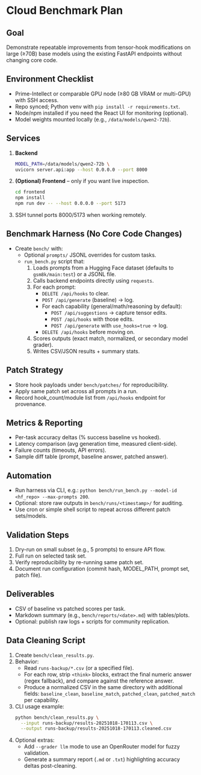 # Cloud Benchmark Plan

## Goal
Demonstrate repeatable improvements from tensor-hook modifications on large (≥70B) base models using the existing FastAPI endpoints without changing core code.

## Environment Checklist
- Prime-Intellect or comparable GPU node (≥80 GB VRAM or multi-GPU) with SSH access.
- Repo synced; Python venv with `pip install -r requirements.txt`.
- Node/npm installed if you need the React UI for monitoring (optional).
- Model weights mounted locally (e.g., `/data/models/qwen2-72b`).

## Services
1. **Backend**
   ```bash
   MODEL_PATH=/data/models/qwen2-72b \
   uvicorn server.api:app --host 0.0.0.0 --port 8000
   ```
2. **(Optional) Frontend** – only if you want live inspection.
   ```bash
   cd frontend
   npm install
   npm run dev -- --host 0.0.0.0 --port 5173
   ```
3. SSH tunnel ports 8000/5173 when working remotely.

## Benchmark Harness (No Core Code Changes)
- Create `bench/` with:
  - Optional `prompts/` JSONL overrides for custom tasks.
  - `run_bench.py` script that:
    1. Loads prompts from a Hugging Face dataset (defaults to `gsm8k/main:test`) or a JSONL file.
    2. Calls backend endpoints directly using `requests`.
    3. For each prompt:
       - `DELETE /api/hooks` to clear.
       - `POST /api/generate` (baseline) → log.
       - For each capability (general/math/reasoning by default):
         - `POST /api/suggestions` → capture tensor edits.
         - `POST /api/hooks` with those edits.
         - `POST /api/generate` with `use_hooks=true` → log.
       - `DELETE /api/hooks` before moving on.
    4. Scores outputs (exact match, normalized, or secondary model grader).
    5. Writes CSV/JSON results + summary stats.

## Patch Strategy
- Store hook payloads under `bench/patches/` for reproducibility.
- Apply same patch set across all prompts in a run.
- Record hook_count/module list from `/api/hooks` endpoint for provenance.

## Metrics & Reporting
- Per-task accuracy deltas (% success baseline vs hooked).
- Latency comparison (avg generation time, measured client-side).
- Failure counts (timeouts, API errors).
- Sample diff table (prompt, baseline answer, patched answer).

## Automation
- Run harness via CLI, e.g.: `python bench/run_bench.py --model-id <hf_repo> --max-prompts 200`.
- Optional: store raw outputs in `bench/runs/<timestamp>/` for auditing.
- Use cron or simple shell script to repeat across different patch sets/models.

## Validation Steps
1. Dry-run on small subset (e.g., 5 prompts) to ensure API flow.
2. Full run on selected task set.
3. Verify reproducibility by re-running same patch set.
4. Document run configuration (commit hash, MODEL_PATH, prompt set, patch file).

## Deliverables
- CSV of baseline vs patched scores per task.
- Markdown summary (e.g., `bench/reports/<date>.md`) with tables/plots.
- Optional: publish raw logs + scripts for community replication.

## Data Cleaning Script
1. Create `bench/clean_results.py`.
2. Behavior:
   - Read `runs-backup/*.csv` (or a specified file).
   - For each row, strip `<think>` blocks, extract the final numeric answer (regex fallback), and compare against the reference answer.
   - Produce a normalized CSV in the same directory with additional fields: `baseline_clean`, `baseline_match`, `patched_clean`, `patched_match` per capability.
3. CLI usage example:
   ```bash
   python bench/clean_results.py \
     --input runs-backup/results-20251018-170113.csv \
     --output runs-backup/results-20251018-170113.cleaned.csv
   ```
4. Optional extras:
   - Add `--grader llm` mode to use an OpenRouter model for fuzzy validation.
   - Generate a summary report (`.md` or `.txt`) highlighting accuracy deltas post-cleaning.
